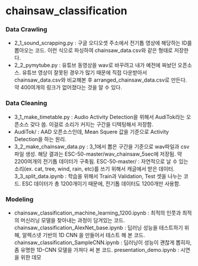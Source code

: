 # chainsaw_classification

### Data Crawling
- 2_1_sound_scrapping.py : 구글 오디오셋 주소에서 전기톱 영상에 해당하는 ID를 뽑아오는 코드.
이런 식으로 파싱하여 chainsaw_data.csv와 같은 형태로 저장한다.
- 2_2_pymytube.py : 유튜브 동영상을 wav로 바꾸려고 내가 예전에 짜놨던 오픈소스. 유튜브 영상이 잘못된 경우가 많기 때문에 직접 다운받아서 chainsaw_data.csv와 비교해본 후 arranged_chainsaw_data.csv로 만든다.
약 400여개의 링크가 없어졌다는 것을 알 수 있다.

### Data Cleaning
- 3_1_make_timetable.py : Audio Activity Detection을 위해서 AudiTok라는 오픈소스 갖다 씀. 이걸로 소리가 커지는 구간을 디텍팅해서 저장함.
- AudiTok/ : AAD 오픈소스인데, Mean Squere 값을 기준으로 Activity Detection을 하는 원리.
- 3_2_make_chainsaw_data.py : 3_1에서 뽑은 구간을 기준으로 wav파일과 csv파일 생성. 해당 결과는 ESC-50-master/wav_chainsaw_5sec에 저장됨.
약 2200여개의 전기톱 데이터가 구축됨.
ESC-50-master/ : 자연적으로 날 수 있는 소리(ex. cat, tree, wind, rain, etc)를 쓰기 위해서 캐글에서 받은 데이터.
3_3_split_data.ipynb : 학습을 위해서 Train과 Validation, Test 셋을 나누는 코드. ESC 데이터가 총 1200개이기 때문에, 전기톱 데이터도 1200개만 사용함.

### Modeling
- chainsaw_classification_machine_learning_1200.ipynb : 최적의 인풋과 최적의 머신러닝 모델을 찾아내는 과정이 담겨있는 코드. 
chainsaw_classification_AlexNet_base.ipynb : 딥러닝 성능을 테스트하기 위해, 알렉스넷 기반의 1D CNN 을 만들어서 테스트 해 본 코드.
chainsaw_classification_SampleCNN.ipynb : 딥러닝이 성능이 괜찮게 뽑히자, 좀 유명한 1D-CNN 모델을 가져다 써 본 코드.
presentation_demo.ipynb : 시연을 위한 데모